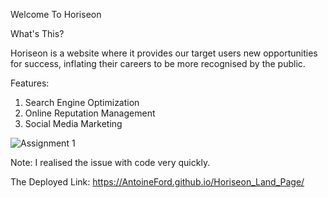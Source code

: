 Welcome To Horiseon

What's This?

Horiseon is a website where it provides our target users new opportunities for success, 
inflating their careers to be more recognised by the public.

Features: 
  1. Search Engine Optimization
  2. Online Reputation Management
  3. Social Media Marketing


![Assignment 1](https://github.com/AntoineFord/Horiseon_Land_Page/assets/130304994/1934b971-d916-47c5-b38a-aa9580f80989)

Note: I realised the issue with code very quickly. 

The Deployed Link: https://AntoineFord.github.io/Horiseon_Land_Page/ 
